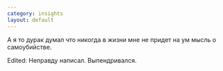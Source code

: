 ```yaml
--- 
category: insights
layout: default
---
```

А я то дурак думал что никогда в жизни мне не придет на ум мысль о самоубийстве.

Edited: Неправду написал. Выпендривался.
